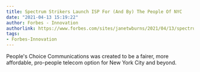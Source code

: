 ```yaml
---
title: Spectrum Strikers Launch ISP For (And By) The People Of NYC
date: "2021-04-13 15:19:22"
author: Forbes - Innovation
authorlink: https://www.forbes.com/sites/janetwburns/2021/04/13/spectrum-strikers-launch-public-isp-for-and-by-the-people-of-nyc/
tags:
- Forbes-Innovation
---
```

People's Choice Communications was created to be a fairer, more affordable, pro-people telecom option for New York City and beyond.